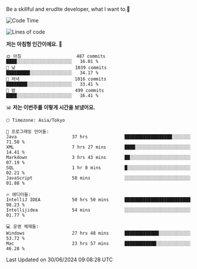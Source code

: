 Be a skillful and erudite developer, what I want to.👶

<!--START_SECTION:waka-->
![Code Time](http://img.shields.io/badge/Code%20Time-973%20hrs%208%20mins-blue)

![Lines of code](https://img.shields.io/badge/%EC%A0%80%EB%8A%94%20%EC%97%AC%ED%83%9C%EA%B9%8C%EC%A7%80%20-2.5%20million%20%EC%A4%84%EC%9D%98%20%EC%BD%94%EB%93%9C%EB%A5%BC%20%EC%9E%91%EC%84%B1%ED%96%88%EC%96%B4%EC%9A%94.-blue)

**저는 아침형 인간이에요. 🐤** 

```text
🌞 아침                     487 commits         ████░░░░░░░░░░░░░░░░░░░░░   16.01 % 
🌆 낮　                     1039 commits        █████████░░░░░░░░░░░░░░░░   34.17 % 
🌃 저녁                     1016 commits        ████████░░░░░░░░░░░░░░░░░   33.41 % 
🌙 밤　                     499 commits         ████░░░░░░░░░░░░░░░░░░░░░   16.41 % 
```


📊 **저는 이번주를 이렇게 시간을 보냈어요.** 

```text
🕑︎ Timezone: Asia/Tokyo

💬 프로그래밍 언어들: 
Java                     37 hrs              ██████████████████░░░░░░░   71.50 % 
XML                      7 hrs 27 mins       ████░░░░░░░░░░░░░░░░░░░░░   14.41 % 
Markdown                 3 hrs 43 mins       ██░░░░░░░░░░░░░░░░░░░░░░░   07.19 % 
SQL                      1 hr 8 mins         █░░░░░░░░░░░░░░░░░░░░░░░░   02.21 % 
JavaScript               58 mins             ░░░░░░░░░░░░░░░░░░░░░░░░░   01.88 % 

🔥 에디터들: 
IntelliJ IDEA            50 hrs 50 mins      █████████████████████████   98.23 % 
Intellijidea             54 mins             ░░░░░░░░░░░░░░░░░░░░░░░░░   01.77 % 

💻 운영 체제들: 
Windows                  27 hrs 48 mins      █████████████░░░░░░░░░░░░   53.72 % 
Mac                      23 hrs 57 mins      ████████████░░░░░░░░░░░░░   46.28 % 
```


 Last Updated on 30/06/2024 09:08:28 UTC
<!--END_SECTION:waka-->
